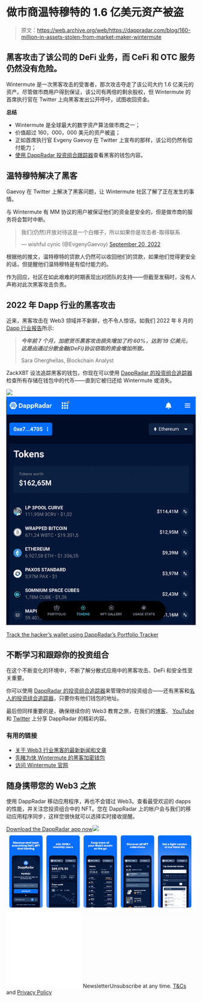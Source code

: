 # 做市商温特穆特的 1.6 亿美元资产被盗

> 原文：<https://web.archive.org/web/https://dappradar.com/blog/160-million-in-assets-stolen-from-market-maker-wintermute>

## 黑客攻击了该公司的 DeFi 业务，而 CeFi 和 OTC 服务仍然没有危险。

Wintermute 是一次黑客攻击的受害者，那次攻击夺走了该公司大约 1.6 亿美元的资产。尽管做市商用户得到保证，该公司有两倍的剩余股权，但 Wintermute 的首席执行官在 Twitter 上向黑客发出公开呼吁，试图收回资金。

**总结**

*   Wintermute 是全球最大的数字资产算法做市商之一；
*   价值超过 160，000，000 美元的资产被盗；
*   正如首席执行官 Evgeny Gaevoy 在 Twitter 上宣布的那样，该公司仍然有偿付能力；
*   [使用 DappRadar 投资组合跟踪器](https://web.archive.org/web/20221207044658/https://dappradar.com/hub/wallet/eth/0xe74b28c2eae8679e3ccc3a94d5d0de83ccb84705/assets)查看黑客的钱包内容。

## 温特穆特解决了黑客

Gaevoy 在 Twitter 上解决了黑客问题，让 Wintermute 社区了解了正在发生的事情。

与 Wintermute 有 MM 协议的用户被保证他们的资金是安全的，但是做市商的服务将会暂时中断。

> 我们(仍然)开放对待这是一个白帽子，所以如果你是攻击者-取得联系
> 
> — wishful cynic (@EvgenyGaevoy) [September 20, 2022](https://web.archive.org/web/20221207044658/https://twitter.com/EvgenyGaevoy/status/1572134291382960130?ref_src=twsrc%5Etfw)

根据他的推文，温特穆特的贷款人仍然可以收回他们的贷款，如果他们觉得更安全的话，但提醒他们温特穆特是有偿付能力的。

作为回应，社区在如此艰难的时期表现出对团队的支持——但截至发稿时，没有人声称对此次黑客攻击负责。

## 2022 年 Dapp 行业的黑客攻击

近来，黑客攻击在 Web3 领域并不新鲜，也不令人惊讶。如我们 2022 年 8 月的 [Dapp 行业报告](https://web.archive.org/web/20221207044658/https://dappradar.com/blog/dappradar-blockchain-industry-report-august-2022)所示:

> ***今年前 7 个月，加密货币黑客攻击损失增加了约 60%，达到 19 亿美元，这是由通过分散金融(DeFi)协议窃取的资金增加所致。***
> 
> Sara Gherghellas, Blockchain Analyst

ZackXBT 设法追踪黑客的钱包，你现在可以使用 [DappRadar 的投资组合追踪器](https://web.archive.org/web/20221207044658/https://dappradar.com/hub/wallet/eth/0xe74b28c2eae8679e3ccc3a94d5d0de83ccb84705/assets)检查所有存储在钱包中的代币——直到它被归还给 Wintermute 或消失。

[](https://web.archive.org/web/20221207044658/https://dappradar.com/hub/wallet/eth/0xe74b28c2eae8679e3ccc3a94d5d0de83ccb84705/assets)[![](img/3f9e4833b7779af5e4eec6bebf95d9c0.png)<picture>![Wintermute Hacker Wallet via DappRadar Portfolio Tracker](img/f06afe1156ca2e935978716d5d40f0cf.png)</picture>](https://web.archive.org/web/20221207044658/https://dappradar.com/hub/wallet/eth/0xe74b28c2eae8679e3ccc3a94d5d0de83ccb84705/assets)

[Track the hacker’s wallet using DappRadar’s Portfolio Tracker](https://web.archive.org/web/20221207044658/https://dappradar.com/hub/wallet/eth/0xe74b28c2eae8679e3ccc3a94d5d0de83ccb84705/assets)

## 不断学习和跟踪你的投资组合

在这个不断变化的环境中，不断了解分散式应用中的黑客攻击、DeFi 和安全性至关重要。

你可以使用 [DappRadar 的投资组合追踪器](https://web.archive.org/web/20221207044658/https://dappradar.com/hub/wallet)来管理你的投资组合——还有黑客和[名人的投资组合追踪器](https://web.archive.org/web/20221207044658/https://dappradar.com/blog/celebrity-wallets-a-dive-into-crypto-hollywood)，只要你有他们钱包的地址。

最后但同样重要的是，确保继续你的 Web3 教育之旅，在我们的[博客](https://web.archive.org/web/20221207044658/https://dappradar.com/blog/)、 [YouTube](https://web.archive.org/web/20221207044658/https://www.youtube.com/c/DappRadar) 和 [Twitter](https://web.archive.org/web/20221207044658/https://twitter.com/DappRadar) 上分享 DappRadar 的精彩内容。

### 有用的链接

*   [关于 Web3 行业黑客的最新新闻和文章](https://web.archive.org/web/20221207044658/https://dappradar.com/blog/tag/hack)
*   [先睹为快 Wintermute 的黑客加密钱包](https://web.archive.org/web/20221207044658/https://dappradar.com/hub/wallet/eth/0xe74b28c2eae8679e3ccc3a94d5d0de83ccb84705/assets)
*   [访问 Wintermute 官网](https://web.archive.org/web/20221207044658/https://www.wintermute.com/)

## 随身携带您的 Web3 之旅

使用 DappRadar 移动应用程序，再也不会错过 Web3。查看最受欢迎的 dapps 的性能，并关注您投资组合中的 NFT。您在 DappRadar 上的帐户会与我们的移动应用程序同步，这样您很快就可以选择实时接收提醒。

[Download the DappRadar app now](https://web.archive.org/web/20221207044658/https://dappradar.app.link/blog)[](https://web.archive.org/web/20221207044658/https://play.google.com/store/apps/details?id=com.portfolio.dappradar)[![](img/a3634373d68930c5d4e8a7fce618f91f.png)<picture>![](img/db12d50915eb47b75ec1ea109412c4b8.png)</picture>](https://web.archive.org/web/20221207044658/https://play.google.com/store/apps/details?id=com.portfolio.dappradar)![](img/6d5a4a2d609c56e1a5771717e54ba759.png) NewsletterUnsubscribe at any time. [T&Cs](https://web.archive.org/web/20221207044658/https://dappradar.com/terms) and [Privacy Policy](https://web.archive.org/web/20221207044658/https://dappradar.com/privacy-policy)